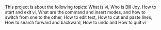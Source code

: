 This project is about the following topics:
What is vi,
Who is Bill Joy,
How to start and exit vi,
What are the command and insert modes, and how to switch from one to the other,
How to edit text,
How to cut and paste lines,
How to search forward and backward,
How to undo and
How to quit vi
